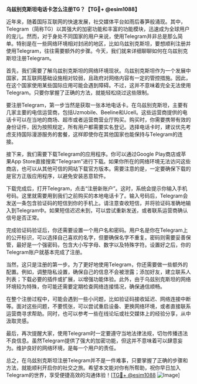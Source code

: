 **乌兹别克斯坦电话卡怎么注册TG？【TG💪+ @esim1088】**

近年来，随着国际互联网的快速发展，社交媒体平台如雨后春笋般涌现。其中，Telegram（简称TG）以其强大的加密功能和丰富的功能模块，迅速成为全球用户的宠儿。然而，对于身处不同国家的用户来说，使用Telegram并非总是那么简单。特别是在一些网络环境相对封闭的地区，比如乌兹别克斯坦，要想顺利注册并使用Telegram，往往需要额外的步骤。今天，我们就来详细聊聊如何在乌兹别克斯坦注册Telegram。

首先，我们需要了解乌兹别克斯坦的网络环境现状。乌兹别克斯坦作为一个发展中国家，其互联网基础设施相对较弱，且政府对网络内容有一定的管控措施。因此，在这个国家使用某些国际应用可能会遇到障碍。不过，这并不意味着完全无法使用Telegram。只要你掌握了正确的方法，就能轻松绕过这些限制。

要注册Telegram，第一步当然是获取一张本地电话卡。在乌兹别克斯坦，主要有几家主要的电信运营商，包括Uzmobile、Beeline和Ucell。这些运营商提供的电话卡可以在当地的商场、超市或者运营商营业厅购买。购买时，你需要携带有效的身份证件，因为按照规定，所有用户都需要实名登记。选择电话卡时，建议优先考虑支持国际漫游服务的套餐，这样即使你在其他国家也能保持与Telegram的连接。

接下来，我们需要下载Telegram的应用程序。你可以通过Google Play商店或苹果App Store直接搜索“Telegram”进行下载。如果你所在的网络环境无法访问这些商店，也可以从其他可信的网站下载官方版本。需要注意的是，一定要确保下载的是官方正版应用程序，以避免安装恶意软件。

下载完成后，打开Telegram，点击“注册新账户”。这时，系统会提示你输入手机号码。这里就需要用到我们之前购买的本地电话卡了。输入号码后，Telegram会发送一条包含验证码的短信到你的手机上。请注意查收短信，并将验证码准确地输入到Telegram中。如果短信迟迟未到，可以尝试重新发送，或者联系运营商确认信号是否正常。

完成验证码验证后，你还需要设置一个用户名和密码。用户名是你在Telegram上的公开标识，可以选择自己喜欢的名字，但要确保名字不重复。密码则需要妥善保管，最好是一个强密码，包含大小写字母、数字以及特殊字符。设置好之后，你的Telegram账户就基本完成了注册。

当然，这只是注册的第一步。为了更好地使用Telegram，你还需要做一些额外的配置。例如，调整隐私设置，确保自己的信息不会被泄露；添加好友，建立联系人列表；下载必要的插件或扩展，以增强功能体验。此外，由于乌兹别克斯坦的网络环境较为特殊，你可能还需要定期检查网络连接情况，确保通信顺畅。

在整个注册过程中，可能会遇到一些小问题，比如验证码接收延迟、网络连接中断等。面对这些问题，不要慌张，可以尝试重启设备、更换网络环境，或者直接联系运营商寻求帮助。同时，也可以参考一些在线论坛或社交媒体上的经验分享，从中汲取灵感。

最后，再次提醒大家，使用Telegram时一定要遵守当地法律法规，切勿传播违法不良信息。虽然Telegram提供了强大的加密功能，但这并不意味着可以肆意妄为。维护良好的网络环境，是每一个用户的责任。

总之，在乌兹别克斯坦注册Telegram并不是一件难事，只要掌握了正确的步骤和方法，就能顺利开启你的社交之旅。希望本文能对你有所帮助，祝你早日加入Telegram的世界，享受便捷高效的沟通体验！[[TG💪+ @esim1088](https://t.me/s/esim1088) ![Image](https://i.postimg.cc/4NQfJmqS/Snipaste-2025-05-13-00-14-12.png)]